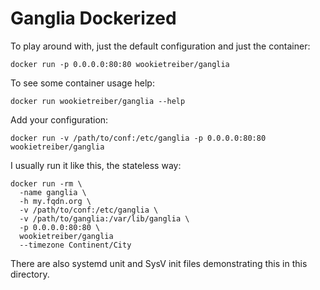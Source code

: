 # Ganglia Dockerized

To play around with, just the default configuration and just the container:

    docker run -p 0.0.0.0:80:80 wookietreiber/ganglia

To see some container usage help:

    docker run wookietreiber/ganglia --help

Add your configuration:

    docker run -v /path/to/conf:/etc/ganglia -p 0.0.0.0:80:80 wookietreiber/ganglia

I usually run it like this, the stateless way:

    docker run -rm \
      -name ganglia \
      -h my.fqdn.org \
      -v /path/to/conf:/etc/ganglia \
      -v /path/to/ganglia:/var/lib/ganglia \
      -p 0.0.0.0:80:80 \
      wookietreiber/ganglia
      --timezone Continent/City

There are also systemd unit and SysV init files demonstrating this in this directory.
